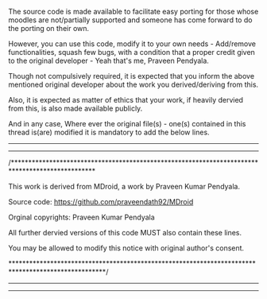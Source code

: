 The source code is made available to facilitate easy porting for those whose moodles are not/partially supported and someone has come forward to do the porting on their own.

However, you can use this code, modify it to your own needs - Add/remove functionalities, squash few bugs, with a condition that a proper credit given to the original developer - Yeah that's me, Praveen Pendyala.

Though not compulsively required, it is expected that you inform the above mentioned original developer about the work you derived/deriving from this.

Also, it is expected as matter of ethics that your work, if heavily dervied from this, is also made available publicly.


And in any case, Where ever the original file(s) - one(s) contained in this thread is(are) modified it is mandatory to add the below lines.


-----------------------------------------------------------------------------
-----------------------------------------------------------------------------

/************************************************************************************************

This work is derived from MDroid, a work by Praveen Kumar Pendyala.

Source code: https://github.com/praveendath92/MDroid


Orginal copyrights: Praveen Kumar Pendyala

All further dervied versions of this code MUST also contain these lines.

You may be allowed to modify this notice with original author's consent.

***************************************************************************************************/

-----------------------------------------------------------------------------
-----------------------------------------------------------------------------
